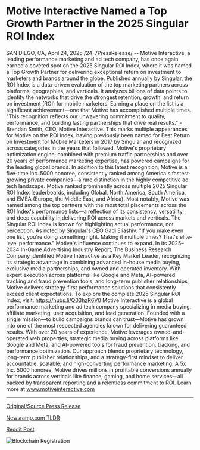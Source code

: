 # Motive Interactive Named a Top Growth Partner in the 2025 Singular ROI Index

SAN DIEGO, CA, April 24, 2025 /24-7PressRelease/ -- Motive Interactive, a leading performance marketing and ad tech company, has once again earned a coveted spot on the 2025 Singular ROI Index, where it was named a Top Growth Partner for delivering exceptional return on investment to marketers and brands around the globe.  Published annually by Singular, the ROI Index is a data-driven evaluation of the top marketing partners across platforms, geographies, and verticals. It analyzes billions of data points to identify the networks that drive the strongest retention, growth, and return on investment (ROI) for mobile marketers. Earning a place on the list is a significant achievement—one that Motive has accomplished multiple times.  "This recognition reflects our unwavering commitment to quality, performance, and building lasting partnerships that drive real results." - Brendan Smith, CEO, Motive Interactive.  This marks multiple appearances for Motive on the ROI Index, having previously been named for Best Return on Investment for Mobile Marketers in 2017 by Singular and recognized across categories in the years that followed. Motive's proprietary optimization engine, combined with premium traffic partnerships and over 20 years of performance marketing expertise, has powered campaigns for the leading global brands.  In addition to this latest recognition, Motive is a five-time Inc. 5000 honoree, consistently ranked among America's fastest-growing private companies—a rare distinction in the highly competitive ad tech landscape.  Motive ranked prominently across multiple 2025 Singular ROI Index leaderboards, including Global, North America, South America, and EMEA (Europe, the Middle East, and Africa). Most notably, Motive was named among the top partners with the most total placements across the ROI Index's performance lists—a reflection of its consistency, versatility, and deep capability in delivering ROI across markets and verticals.  The Singular ROI Index is known for highlighting actual performance, not perception. As noted by Singular's CEO Gadi Eliashiv:  "If you make even one list, you're doing something right. Making it multiple times? That's elite-level performance."  Motive's influence continues to expand. In its 2025–2034 In-Game Advertising Industry Report, The Business Research Company identified Motive Interactive as a Key Market Leader, recognizing its strategic advantage in combining advanced in-house media buying, exclusive media partnerships, and owned and operated inventory. With expert execution across platforms like Google and Meta, AI-powered tracking and fraud prevention tools, and long-term publisher relationships, Motive delivers strategy-first performance solutions that consistently exceed client expectations.  To explore the complete 2025 Singular ROI Index, visit: https://hubs.li/Q03hzR6V0  Motive Interactive is a global performance marketing and ad tech company specializing in media buying, affiliate marketing, user acquisition, and lead generation. Founded with a single mission—to build campaigns brands can trust—Motive has grown into one of the most respected agencies known for delivering guaranteed results.  With over 20 years of experience, Motive leverages owned-and-operated web properties, strategic media buying across platforms like Google and Meta, and AI-powered tools for fraud prevention, tracking, and performance optimization. Our approach blends proprietary technology, long-term publisher relationships, and a strategy-first mindset to deliver accountable, scalable, and high-converting performance marketing.  A 5x Inc. 5000 honoree, Motive drives millions in profitable conversions annually for brands across verticals like finance, gaming, and home services—all backed by transparent reporting and a relentless commitment to ROI.  Learn more at www.motiveinteractive.com 

---

[Original/Source Press Release](https://www.24-7pressrelease.com/press-release/522106/motive-interactive-named-a-top-growth-partner-in-the-2025-singular-roi-index)
                    

[Newsramp.com TLDR](https://newsramp.com/curated-news/motive-interactive-named-top-growth-partner-on-2025-singular-roi-index/3a305793cf4289891f0605fa9d68c7d9) 

 



[Reddit Post](https://www.reddit.com/r/MarketingNewsramp/comments/1k6mabc/motive_interactive_named_top_growth_partner_on/) 



![Blockchain Registration](https://cdn.newsramp.app/24-7PressRelease/qrcode/254/24/vibeWMyG.webp)